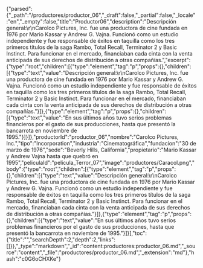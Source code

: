 {"parsed":{"_path":"/productores/productor_06","_draft":false,"_partial":false,"_locale":"en","_empty":false,"title":"Productor06","description":"Descripción general:\r\nCarolco Pictures, Inc. fue una productora de cine fundada en 1976 por Mario Kassar y Andrew G. Vajna. Funcionó como un estudio independiente y fue responsable de éxitos en taquilla como los tres primeros títulos de la saga Rambo, Total Recall, Terminator 2 y Basic Instinct. Para funcionar en el mercado, financiaban cada cinta con la venta anticipada de sus derechos de distribución a otras compañías.","excerpt":{"type":"root","children":[{"type":"element","tag":"p","props":{},"children":[{"type":"text","value":"Descripción general:\r\nCarolco Pictures, Inc. fue una productora de cine fundada en 1976 por Mario Kassar y Andrew G. Vajna. Funcionó como un estudio independiente y fue responsable de éxitos en taquilla como los tres primeros títulos de la saga Rambo, Total Recall, Terminator 2 y Basic Instinct. Para funcionar en el mercado, financiaban cada cinta con la venta anticipada de sus derechos de distribución a otras compañías."}]},{"type":"element","tag":"p","props":{},"children":[{"type":"text","value":"En sus últimos años tuvo serios problemas financieros por el gasto de sus producciones, hasta que presentó la bancarrota en noviembre de 1995."}]}]},"productorId":"productor_06","nombre":"Carolco Pictures, Inc.","tipo":"Incorporation","industria":"Cinematográfica","fundacion":"30 de marzo de 1976","sede":"Beverly Hills, California","propietario":"Mario Kassar y Andrew Vajna hasta que quebró en 1995","peliculaId":"pelicula_Terror_07","image":"productores/Caracol.png","body":{"type":"root","children":[{"type":"element","tag":"p","props":{},"children":[{"type":"text","value":"Descripción general:\r\nCarolco Pictures, Inc. fue una productora de cine fundada en 1976 por Mario Kassar y Andrew G. Vajna. Funcionó como un estudio independiente y fue responsable de éxitos en taquilla como los tres primeros títulos de la saga Rambo, Total Recall, Terminator 2 y Basic Instinct. Para funcionar en el mercado, financiaban cada cinta con la venta anticipada de sus derechos de distribución a otras compañías."}]},{"type":"element","tag":"p","props":{},"children":[{"type":"text","value":"En sus últimos años tuvo serios problemas financieros por el gasto de sus producciones, hasta que presentó la bancarrota en noviembre de 1995."}]}],"toc":{"title":"","searchDepth":2,"depth":2,"links":[]}},"_type":"markdown","_id":"content:productores:productor_06.md","_source":"content","_file":"productores/productor_06.md","_extension":"md"},"hash":"c0G6oCHXKe"}